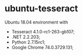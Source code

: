 # ubuntu-tesseract

Ubuntu 18.04 environment with 
 - Tesseract 4.1.0-rc1-263-gb107;
 - .NET 2.2.203;
 - Python 2.7.15rc1;
 - Google Chrome 74.0.3729.131;
